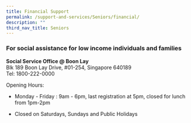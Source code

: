 ```yaml
---
title: Financial Support
permalink: /support-and-services/Seniors/financial/
description: ""
third_nav_title: Seniors
---
```

### For social assistance for low income individuals and families

<b>Social Service Office @ Boon Lay</b><br>
Blk 189 Boon Lay Drive, #01-254, Singapore 640189<br>
Tel: 1800-222-0000<br>

Opening Hours:
*   Monday - Friday : 9am - 6pm, last registration at 5pm, closed for lunch from 1pm-2pm
    
*   Closed on Saturdays, Sundays and Public Holidays